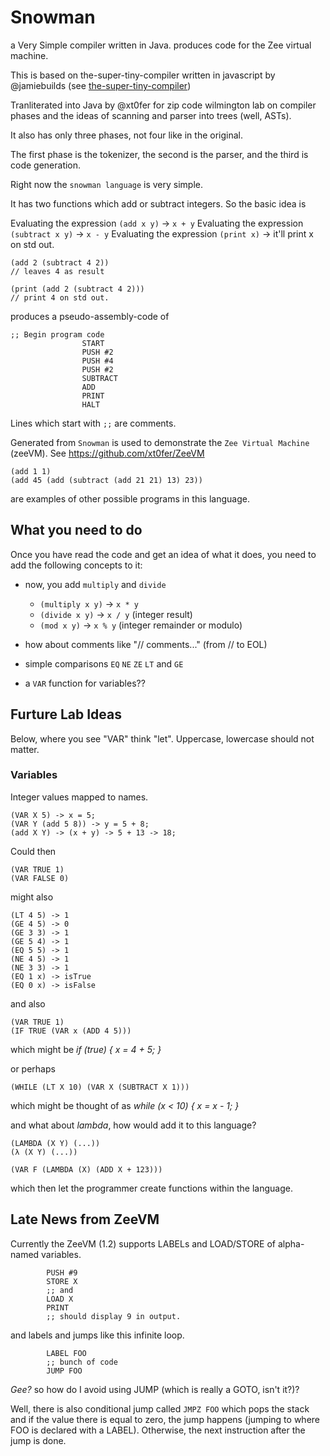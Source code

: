 # Snowman
a Very Simple compiler written in Java. produces code for the Zee virtual machine.

This is based on the-super-tiny-compiler written in javascript by @jamiebuilds (see [the-super-tiny-compiler](https://github.com/jamiebuilds/the-super-tiny-compiler))

Tranliterated into Java by @xt0fer for zip code wilmington lab on compiler phases and the ideas of scanning and parser into trees (well, ASTs).

It also has only three phases, not four like in the original. 

The first phase is the tokenizer, the second is the parser, and the  third is code generation.

Right now the `snowman language` is very simple.

It has two functions which add or subtract integers.
So the basic idea is 

Evaluating the expression `(add x y)` -> `x + y` 
Evaluating the expression `(subtract x y)` -> `x - y` 
Evaluating the expression `(print x)` -> it'll print x on std out. 



```
(add 2 (subtract 4 2)) 
// leaves 4 as result
```

```
(print (add 2 (subtract 4 2)))
// print 4 on std out.
```

produces a pseudo-assembly-code of 

```
;; Begin program code
                START
                PUSH #2
                PUSH #4
                PUSH #2
                SUBTRACT
                ADD
                PRINT
                HALT
```

Lines which start with `;;` are comments.

Generated from `Snowman` is used to demonstrate the `Zee Virtual Machine` (zeeVM). See https://github.com/xt0fer/ZeeVM


```
(add 1 1)
(add 45 (add (subtract (add 21 21) 13) 23))
```

are examples of other possible programs in this language.

## What you need to do

Once you have read the code and get an idea of what it does, you need to add the following concepts to it:

- now, you add `multiply` and `divide`
  - `(multiply x y)` -> `x * y`
  - `(divide x y)` -> `x / y` (integer result)
  - `(mod x y)` -> `x % y` (integer remainder or modulo)
- how about comments like "// comments..." (from // to EOL)

- simple comparisons `EQ` `NE` `ZE` `LT` and `GE`
- a `VAR` function for variables??

## Furture Lab Ideas

Below, where you see "VAR" think "let". Uppercase, lowercase should not matter.

### Variables
Integer values mapped to names.
```
(VAR X 5) -> x = 5;
(VAR Y (add 5 8)) -> y = 5 + 8;
(add X Y) -> (x + y) -> 5 + 13 -> 18;
```

Could then
```
(VAR TRUE 1)
(VAR FALSE 0)
```

might also 

```
(LT 4 5) -> 1
(GE 4 5) -> 0
(GE 3 3) -> 1
(GE 5 4) -> 1
(EQ 5 5) -> 1
(NE 4 5) -> 1
(NE 3 3) -> 1
(EQ 1 x) -> isTrue
(EQ 0 x) -> isFalse
```

and also
```
(VAR TRUE 1)
(IF TRUE (VAR x (ADD 4 5)))
```
which might be
*if (true) { x = 4 + 5; }*

or perhaps 
```
(WHILE (LT X 10) (VAR X (SUBTRACT X 1)))
```
which might be thought of as
*while (x < 10) { x = x - 1; }*

and what about *lambda*, how would add it to this language?

```
(LAMBDA (X Y) (...))
(λ (X Y) (...))

(VAR F (LAMBDA (X) (ADD X + 123)))
```

which then let the programmer create functions within the language.

## Late News from ZeeVM

Currently the ZeeVM (1.2) supports LABELs and LOAD/STORE of alpha-named variables.

```
        PUSH #9
        STORE X
        ;; and
        LOAD X
        PRINT
        ;; should display 9 in output.
```

and labels and jumps like this infinite loop.

```
        LABEL FOO
        ;; bunch of code
        JUMP FOO
```

*Gee?* so how do I avoid using JUMP (which is really a GOTO, isn't it?)?

Well, there is also conditional jump called `JMPZ FOO` which pops the stack and if the value there is equal to zero, the jump happens (jumping to where FOO is declared with a LABEL). Otherwise, the next instruction after the jump is done.

